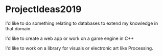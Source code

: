 # ProjectIdeas2019

I'd like to do something relating to databases to extend my knowledge in that domain.

I'd like to create a web app or work on a game engine in C++

I'd like to work on a library for visuals or electronic art like Processing. 
